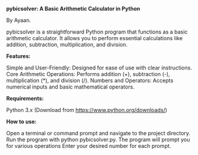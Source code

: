 **pybicsolver: A Basic Arithmetic Calculator in Python**

By Ayaan.

pybicsolver is a straightforward Python program that functions as a basic arithmetic calculator. It allows you to perform essential calculations like addition, subtraction, multiplication, and division.

**Features:**

Simple and User-Friendly: Designed for ease of use with clear instructions.
Core Arithmetic Operations: Performs addition (+), subtraction (-), multiplication (*), and division (/).
Numbers and Operators: Accepts numerical inputs and basic mathematical operators.

**Requirements:**

Python 3.x (Download from https://www.python.org/downloads/)

**How to use:**

Open a terminal or command prompt and navigate to the project directory.
Run the program with python pybicsolver.py.
The program will prompt you for various operations
Enter your desired number for each prompt.


